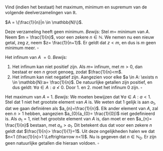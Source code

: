 Vind (indien het bestaat) het maximum, minimum en supremum van de volgende deelverzamelingen van $\mathbb{R}$.

$A = \{\frac{1}{n}|n \in \mathbb{N}\}$. 

Deze verzameling heeft geen minimum.
*Bewijs:*
Stel $m =$ minimum van $A$. Neem $m = \frac{1}{n}$, voor een zekere $n \in \mathbb{N}$. We nemen nu een nieuw getal, zeg $z$, neem $z= \frac{1}{n+1}$. Er geldt dat $z<m$, en dus is $m$ geen minimum meer. 
$\square$

Het infinum van $A$ $=0$.
*Bewijs:*
1. Het infinum kan niet positief zijn. Als $m=$ infinum, met $m>0$, dan bestaat er een $n$ groot genoeg, zodat $\frac{1}{n}<m$.
2. Het infinum kan niet negatief zijn. Aangezien voor elke $a \in A: \exists n \in \mathbb{N}:a= \frac{1}{n}$. De natuurlijke getallen zijn positief, en dus geldt: $\forall a \in A: a \nless 0$.
Door 1. en 2. moet het infinum $0$ zijn.
$\square$

Het maximum van $A$ = 1.
*Bewijs:*
We moeten bewijzen dat $\forall a \in A: a<1$. Stel dat $1$ niet het grootste element van $A$ is. We weten dat $1$ gelijk is aan $a_1$, dat we gaan definiëren als $a_{n}=\frac{1}{n}$. Elk ander element van $A$, zal een $n>1$ hebben, aangezien $a_{0}(a_{0}= \frac{1}{0})$ niet gedefinieerd is.
Als $a_{1}= 1$, niet het grootste element van $A$ is, dan moet er een $a_{n}= \frac{1}{n}$ bestaan, met $a_{n}>a_{1}$. Dit betekent dus dat voor een zekere $n$ geldt dat $\frac{1}{n}> \frac{1}{1}=1$. 
Uit deze ongelijkheden halen we dat $n<1 (\frac{1}{n}>1 \Leftrightarrow n<1)$. Nu is gegeven dat $n \in \mathbb{N}_0$. Er zijn geen natuurlijke getallen die hieraan voldoen.
$\square$
